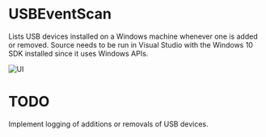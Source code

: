 # USBEventScan
Lists USB devices installed on a Windows machine whenever one is added or removed. 
Source needs to be run in Visual Studio with the Windows 10 SDK installed since it uses Windows APIs.

![UI](https://relliko.github.io/images/USBEventScanner.png)

# TODO
Implement logging of additions or removals of USB devices.

